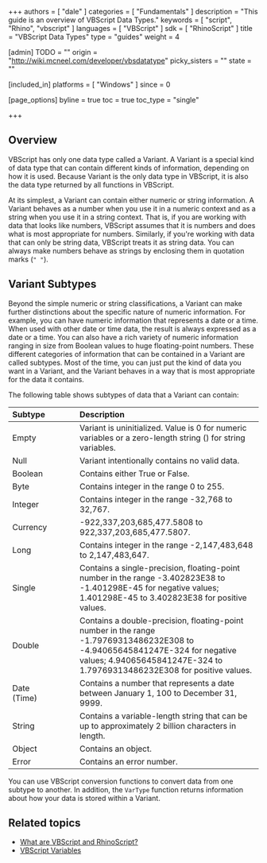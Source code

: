 +++
authors = [ "dale" ]
categories = [ "Fundamentals" ]
description = "This guide is an overview of VBScript Data Types."
keywords = [ "script", "Rhino", "vbscript" ]
languages = [ "VBScript" ]
sdk = [ "RhinoScript" ]
title = "VBScript Data Types"
type = "guides"
weight = 4

[admin]
TODO = ""
origin = "http://wiki.mcneel.com/developer/vbsdatatype"
picky_sisters = ""
state = ""

[included_in]
platforms = [ "Windows" ]
since = 0

[page_options]
byline = true
toc = true
toc_type = "single"

+++

 
## Overview

VBScript has only one data type called a Variant.  A Variant is a special kind of data type that can contain different kinds of information, depending on how it is used.  Because Variant is the only data type in VBScript, it is also the data type returned by all functions in VBScript.

At its simplest, a Variant can contain either numeric or string information.  A Variant behaves as a number when you use it in a numeric context and as a string when you use it in a string context.  That is, if you are working with data that looks like numbers, VBScript assumes that it is numbers and does what is most appropriate for numbers.  Similarly, if you're working with data that can only be string data, VBScript treats it as string data. You can always make numbers behave as strings by enclosing them in quotation marks (`" "`).

## Variant Subtypes

Beyond the simple numeric or string classifications, a Variant can make further distinctions about the specific nature of numeric information.  For example, you can have numeric information that represents a date or a time. When used with other date or time data, the result is always expressed as a date or a time.  You can also have a rich variety of numeric information ranging in size from Boolean values to huge floating-point numbers.  These different categories of information that can be contained in a Variant are called subtypes.  Most of the time, you can just put the kind of data you want in a Variant, and the Variant behaves in a way that is most appropriate for the data it contains.

The following table shows subtypes of data that a Variant can contain:

| Subtype | | | |  Description |
|:--------|:-:|:-:|:-:|:--------|
| Empty   | | | | Variant is uninitialized.  Value is 0 for numeric variables or a zero-length string () for string variables.   |
| Null   | | | | Variant intentionally contains no valid data.   |
| Boolean   | | | | Contains either True or False.   |
| Byte   | | | | Contains integer in the range 0 to 255.   |
| Integer   | | | | Contains integer in the range -32,768 to 32,767.   |
| Currency   | | | | -922,337,203,685,477.5808 to 922,337,203,685,477.5807.   |
| Long   | | | | Contains integer in the range -2,147,483,648 to 2,147,483,647.   |
| Single   | | | | Contains a single-precision, floating-point number in the range -3.402823E38 to -1.401298E-45 for negative values; 1.401298E-45 to 3.402823E38 for positive values.   |
| Double   | | | | Contains a double-precision, floating-point number in the range -1.79769313486232E308 to -4.94065645841247E-324 for negative values; 4.94065645841247E-324 to 1.79769313486232E308 for positive values.   |
| Date (Time)   | | | | Contains a number that represents a date between January 1, 100 to December 31, 9999.   |
| String   | | | | Contains a variable-length string that can be up to approximately 2 billion characters in length.   |
| Object   | | | | Contains an object.   |
| Error   | | | | Contains an error number.   |

You can use VBScript conversion functions to convert data from one subtype to another. In addition, the `VarType` function returns information about how your data is stored within a Variant.

## Related topics

- [What are VBScript and RhinoScript?](/guides/rhinoscript/what-are-vbscript-rhinoscript)
- [VBScript Variables](/guides/rhinoscript/vbscript-variables/)
